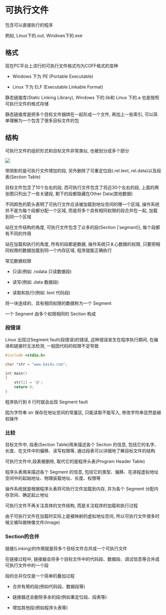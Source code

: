 <!--
 * @Description: 
 * @Version: 1.0
 * @Author: daLao
 * @Email:  
 * @Date: 2022-10-05 21:59:01
 * @LastEditors: dalao_li
 * @LastEditTime: 2023-05-03 17:34:46
-->

# 可执行文件

包含可以直接执行的程序

例如, Linux下的.out, Windows下的.exe

## 格式

现在PC平台上流行的可执行文件格式均为COFF格式的变种

- Windows 下为 PE (Portable Executable)

- Linux 下为 ELF (Executable Linkable Format)

静态链接库(Static Linking Library), Windows 下的.lib和 Linux 下的.a 也是按照可执行文件的格式存储

静态链接库是把多个目标文件捆绑在一起形成一个文件, 再加上一些索引, 可以简单理解为一个包含了很多目标文件的包

## 结构

可执行文件的组织形式和目标文件非常类似, 也被划分成多个部分

![](https://cdn.hurra.ltd/img/2022-10-05-21-27.svg)

带阴影的是可执行文件增加的段, 另外删除了可重定位段(.rel.text,.rel.data)以及段表(Section Table)

目标文件包含了10个左右的段, 而可执行文件包含了将近30个左右的段, 上面的两张图只列出了一些关键段, 剩下的段都隐藏在Other Data(其他数据)

不同颜色的箭头表明了可执行文件应该被加载到地址空间的哪一个区域, 操作系统并不是为每个段都分配一个区域, 而是将多个具有相同权限的段合并在一起, 加载到同一个区域

站在文件结构的角度, 可执行文件包含了众多的段(Section [ˈseɡmənt]), 每个段都有不同的作用

站在加载和执行的角度, 所有的段都是数据, 操作系统只关心数据的权限, 只要把相同权限的数据加载到同一个内存区域, 程序就能正确执行

常见数据权限

- 只读(例如 .rodata 只读数据段)

- 读写(例如 .data 数据段)

- 读取和执行(例如 .text 代码段)

将一块连续的、具有相同权限的数据称为一个 Segment

一个 Segment 由多个权限相同的 Section 构成

### 段错误

Linux 出现过Segment fault(段错误)的错误, 这种错误发生在程序执行期间, 在编译和链接时无法检测, 一般因代码的权限不足导致

```c
#include <stdio.h>

char *str = "www.baidu.com";

int main()
{
    str[1] = '@';
    return 0;
}
```

程序执行到 6 行时就会出现 Segment fault

因为字符串 str 保存在地址空间的常量区, 只能读取不能写入, 修改字符串显然是越权操作

### 比较

目标文件中, 段表(Section Table)用来描述各个 Section 的信息, 包括它的名字、长度、在文件中的偏移、读写权限等, 通过段表可以详细地了解目标文件的结构

可执行文件中,段表被删除, 取代它的是程序头表(Program Header Table)

程序头表用来描述各个 Segment 的信息, 包括它的类型、偏移、在进程虚拟地址空间中的起始地址、物理装载地址、长度、权限等

操作系统就是根据程序头表将可执行文件加载到内存, 并为各个 Segment 分配内存空间、确定起止地址

可执行文件不再关注具体的文件结构, 而是关注程序的加载和执行过程

由于可执行文件在加载时实际上是被映射的虚拟地址空间, 所以可执行文件很多时候又被叫做映像文件(Image)

### Section的合并

链接(Linking)的作用就是将多个目标文件合并成一个可执行文件

在链接过程中, 链接器会将多个目标文件中的代码段、数据段、调试信息等合并成可执行文件中的一个段

段的合并仅仅是一个简单的叠加过程

- 合并有用的段(例如代码段、数据段等)

- 链接器还会删除多余的段(例如重定位段、段表等)

- 增加其他段(例如程序头表等)

